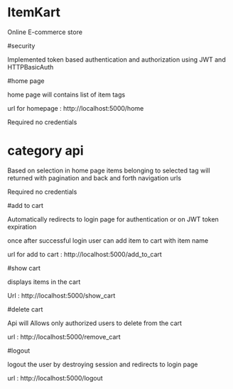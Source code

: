 # ItemKart
Online E-commerce store 


#security 

Implemented token based authentication and authorization using JWT and HTTPBasicAuth 


#home page

home page will contains list of item tags

url for homepage : http://localhost:5000/home

Required no credentials 

# category api

Based on selection in home page items belonging to selected tag will returned with pagination and back and forth navigation urls 


Required no credentials 

#add to cart 

Automatically redirects to login page for authentication or on JWT token  expiration  

once after successful login user can add item to cart with item name

url for add to cart : http://localhost:5000/add_to_cart

#show cart

displays items in the cart

Url : http://localhost:5000/show_cart

#delete cart

Api will Allows only authorized users to delete from the cart

url : http://localhost:5000/remove_cart

#logout 

logout the user by destroying session and redirects to login page

url : http://localhost:5000/logout